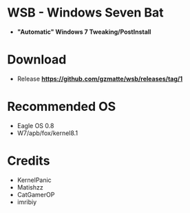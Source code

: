 # WSB - Windows Seven Bat
- **"Automatic" Windows 7 Tweaking/PostInstall**

# Download
- Release
**https://github.com/gzmatte/wsb/releases/tag/1**


# Recommended OS
- Eagle OS 0.8
- W7/apb/fox/kernel8.1

# Credits
- KernelPanic
- Matishzz
- CatGamerOP
- imribiy
